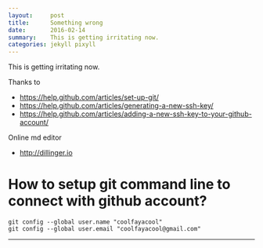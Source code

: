 ```yaml
---
layout:     post
title:      Something wrong
date:       2016-02-14 
summary:    This is getting irritating now. 
categories: jekyll pixyll
---
```

This is getting irritating now. 

Thanks to 
* https://help.github.com/articles/set-up-git/
* https://help.github.com/articles/generating-a-new-ssh-key/
* https://help.github.com/articles/adding-a-new-ssh-key-to-your-github-account/


Online md editor 
* http://dillinger.io


# How to setup git command line to connect with github account? 

```
git config --global user.name "coolfayacool"
git config --global user.email "coolfayacool@gmail.com"
```




---

[^1]: Important information that may distract from the main text can go in footnotes.
